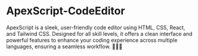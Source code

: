 # ApexScript-CodeEditor
ApexScript is a sleek, user-friendly code editor using HTML, CSS, React, and Tailwind CSS. Designed for all skill levels, it offers a clean interface and powerful features to enhance your coding experience across multiple languages, ensuring a seamless workflow. 👨‍💻🚀
